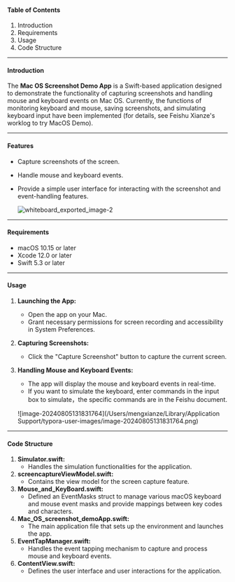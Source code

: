 #### Table of Contents

1. Introduction
2. Requirements
3. Usage
4. Code Structure

------

#### Introduction

The **Mac OS Screenshot Demo App** is a Swift-based application designed to demonstrate the functionality of capturing screenshots and handling mouse and keyboard events on Mac OS. Currently, the functions of monitoring keyboard and mouse, saving screenshots, and simulating keyboard input have been implemented (for details, see Feishu Xianze's worklog to try MacOS Demo).

------

#### Features

- Capture screenshots of the screen.

- Handle mouse and keyboard events.

- Provide a simple user interface for interacting with the screenshot and event-handling features.

  ![whiteboard_exported_image-2](/Users/mengxianze/Downloads/whiteboard_exported_image-2.png)

------

#### Requirements

- macOS 10.15 or later
- Xcode 12.0 or later
- Swift 5.3 or later

------

#### Usage

1. **Launching the App:**

   - Open the app on your Mac.
   - Grant necessary permissions for screen recording and accessibility in System Preferences.

2. **Capturing Screenshots:**

   - Click the "Capture Screenshot" button to capture the current screen.

3. **Handling Mouse and Keyboard Events:**

   - The app will display the mouse and keyboard events in real-time.
   - If you want to simulate the keyboard, enter commands in the input box to simulate，the specific commands are in the Feishu document.

   ![image-20240805131831764](/Users/mengxianze/Library/Application Support/typora-user-images/image-20240805131831764.png)

------

#### Code Structure

1. **Simulator.swift:**
   - Handles the simulation functionalities for the application.
2. **screencaptureViewModel.swift:**
   - Contains the view model for the screen capture feature.
3. **Mouse_and_KeyBoard.swift:**
   - Defined an EventMasks struct to manage various macOS keyboard and mouse event masks and provide mappings between key codes and characters.
4. **Mac_OS_screenshot_demoApp.swift:**
   - The main application file that sets up the environment and launches the app.
5. **EventTapManager.swift:**
   - Handles the event tapping mechanism to capture and process mouse and keyboard events.
6. **ContentView.swift:**
   - Defines the user interface and user interactions for the application.

